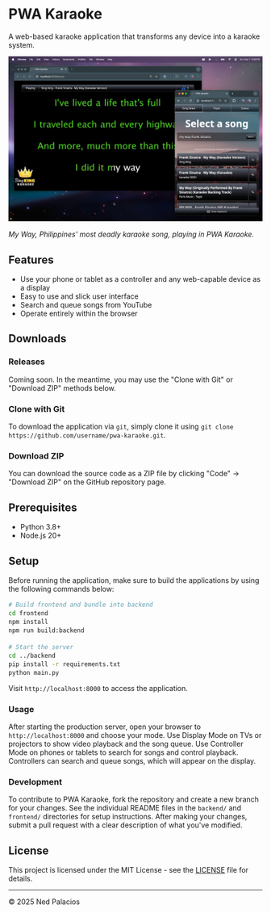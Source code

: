 # PWA Karaoke

A web-based karaoke application that transforms any device into a karaoke system.

![PWA Karaoke Screenshot](./screenshot.png)

*My Way, Philippines' most deadly karaoke song, playing in PWA Karaoke.*

## Features

- Use your phone or tablet as a controller and any web-capable device as a display
- Easy to use and slick user interface
- Search and queue songs from YouTube
- Operate entirely within the browser

## Downloads

### Releases

Coming soon. In the meantime, you may use the "Clone with Git" or "Download ZIP" methods below.

### Clone with Git

To download the application via `git`, simply clone it using `git clone https://github.com/username/pwa-karaoke.git`.

### Download ZIP

You can download the source code as a ZIP file by clicking "Code" → "Download ZIP" on the GitHub repository page.

## Prerequisites
- Python 3.8+
- Node.js 20+

## Setup
Before running the application, make sure to build the applications by using the following commands below:

```bash
# Build frontend and bundle into backend
cd frontend
npm install
npm run build:backend

# Start the server
cd ../backend
pip install -r requirements.txt
python main.py
```

Visit `http://localhost:8000` to access the application.

### Usage

After starting the production server, open your browser to `http://localhost:8000` and choose your mode. Use Display Mode on TVs or projectors to show video playback and the song queue. Use Controller Mode on phones or tablets to search for songs and control playback. Controllers can search and queue songs, which will appear on the display.

### Development

To contribute to PWA Karaoke, fork the repository and create a new branch for your changes. See the individual README files in the `backend/` and `frontend/` directories for setup instructions. After making your changes, submit a pull request with a clear description of what you've modified.

## License

This project is licensed under the MIT License - see the [LICENSE](LICENSE) file for details.

---

© 2025 Ned Palacios